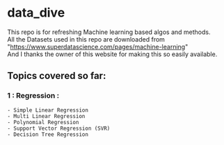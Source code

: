 # data_dive
This repo is for refreshing Machine learning based algos and methods.   
All the Datasets used in this repo are downloaded from "https://www.superdatascience.com/pages/machine-learning"  
And I thanks the owner of this website for making this so easily available.


## Topics covered so far:
### 1 : Regression : 
    - Simple Linear Regression 
    - Multi Linear Regression
    - Polynomial Regression 
    - Support Vector Regression (SVR)
    - Decision Tree Regression